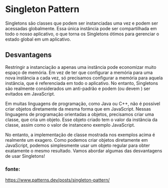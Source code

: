 # Singleton Pattern

Singletons são classes que podem ser instanciadas uma vez e podem ser acessadas globalmente. Essa única instância pode ser compartilhada em todo o nosso aplicativo, o que torna os Singletons ótimos para gerenciar o estado global em um aplicativo.

## Desvantagens
Restringir a instanciação a apenas uma instância pode economizar muito espaço de memória. Em vez de ter que configurar a memória para uma nova instância a cada vez, só precisamos configurar a memória para aquela instância, que é referenciada em todo o aplicativo. No entanto, Singletons são realmente considerados um anti-padrão e podem (ou devem ) ser evitados em JavaScript.

Em muitas linguagens de programação, como Java ou C++, não é possível criar objetos diretamente da mesma forma que em JavaScript. Nessas linguagens de programação orientadas a objetos, precisamos criar uma classe, que cria um objeto. Esse objeto criado tem o valor da instância da classe, assim como o valor de instanceno exemplo JavaScript.

No entanto, a implementação de classe mostrada nos exemplos acima é realmente um exagero. Como podemos criar objetos diretamente em JavaScript, podemos simplesmente usar um objeto regular para obter exatamente o mesmo resultado. Vamos abordar algumas das desvantagens de usar Singletons!

### fonte: 

https://www.patterns.dev/posts/singleton-pattern/